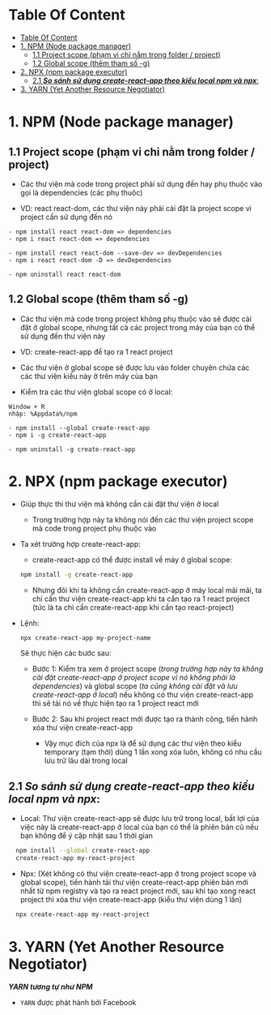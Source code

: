 # Table Of Content

- [Table Of Content](#table-of-content)
- [1. NPM (Node package manager)](#1-npm-node-package-manager)
  - [1.1 Project scope (phạm vi chỉ nằm trong folder / project)](#11-project-scope-phạm-vi-chỉ-nằm-trong-folder--project)
  - [1.2 Global scope (thêm tham số -g)](#12-global-scope-thêm-tham-số--g)
- [2. NPX (npm package executor)](#2-npx-npm-package-executor)
  - [2.1 **_So sánh sử dụng create-react-app theo kiểu local npm và npx_**:](#21-so-sánh-sử-dụng-create-react-app-theo-kiểu-local-npm-và-npx)
- [3. YARN (Yet Another Resource Negotiator)](#3-yarn-yet-another-resource-negotiator)

# 1. NPM (Node package manager)

## 1.1 Project scope (phạm vi chỉ nằm trong folder / project)

- Các thư viện mà code trong project phải sử dụng đến hay phụ thuộc vào gọi là dependencies (các phụ thuộc)

- VD: react react-dom, các thư viện này phải cài đặt là project scope vì project cần sử dụng đến nó

```
- npm install react react-dom => dependencies
- npm i react react-dom => dependencies

- npm install react react-dom --save-dev => devDependencies
- npm i react react-dom -D => devDependencies

- npm uninstall react react-dom
```

## 1.2 Global scope (thêm tham số -g)

- Các thư viện mà code trong project không phụ thuộc vào sẽ được cài đặt ở global scope, nhưng tất cả các project trong máy của bạn có thể sử dụng đến thư viện này

- VD: create-react-app để tạo ra 1 react project
- Các thư viện ở global scope sẽ được lưu vào folder chuyên chứa các các thư viện kiểu này ở trên máy của bạn
- Kiểm tra các thư viện global scope có ở local:

```
Window + R
nhập: %Appdata%/npm
```

```
- npm install --global create-react-app
- npm i -g create-react-app

- npm uninstall -g create-react-app
```

# 2. NPX (npm package executor)

- Giúp thực thi thư viện mà không cần cài đặt thư viện ở local

  - Trong trường hợp này ta không nói đến các thư viện project scope mà code trong project phụ thuộc vào

- Ta xét trường hợp create-react-app:

  - create-react-app có thể được install về máy ở global scope:

  ```bash
  npm install -g create-react-app
  ```

  - Nhưng đôi khi ta không cần create-react-app ở máy local mãi mãi, ta chỉ cần thư viện create-react-app khi ta cần tạo ra 1 react project (tức là ta chỉ cần create-react-app khi cần tạo react-project)

- Lệnh:

  ```bash
  npx create-react-app my-project-name
  ```

  Sẽ thực hiện các bước sau:

  - Bước 1: Kiểm tra xem ở project scope (_trong trường hợp này ta không cài đặt create-react-app ở project scope vì nó không phải là dependencies_) và global scope (_ta cũng không cài đặt và lưu create-react-app ở local_) nếu không có thư viện create-react-app thì sẽ tải nó về thực hiện tạo ra 1 project react mới

  - Bước 2: Sau khi project react mới được tạo ra thành công, tiến hành xóa thư viện create-react-app
    - Vậy mục đích của npx là để sử dụng các thư viện theo kiểu temporary (tạm thời) dùng 1 lần xong xóa luôn, không có nhu cầu lưu trữ lâu dài trong local

## 2.1 **_So sánh sử dụng create-react-app theo kiểu local npm và npx_**:

- Local: Thư viện create-react-app sẽ được lưu trữ trong local, bất lợi của việc này là create-react-app ở local của bạn có thể là phiên bản cũ nếu bạn không để ý cập nhật sau 1 thời gian

```bash
  npm install --global create-react-app
  create-react-app my-react-project
```

- Npx: (Xét không có thư viện create-react-app ở trong project scope và global scope), tiến hành tải thư viện create-react-app phiên bản mới nhất từ npm registry và tạo ra react project mới, sau khi tạo xong react project thì xóa thư viện create-react-app (kiểu thư viện dùng 1 lần)

```bash
  npx create-react-app my-react-project
```

# 3. YARN (Yet Another Resource Negotiator)

**_YARN tương tự như NPM_**

- `YARN` được phát hành bởi Facebook
